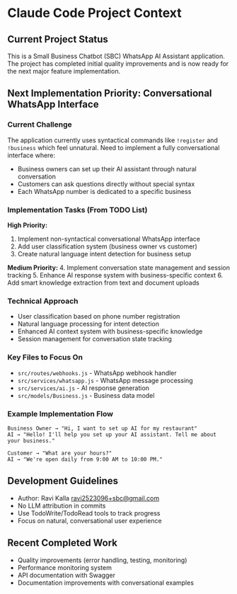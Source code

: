 # Claude Code Project Context

## Current Project Status
This is a Small Business Chatbot (SBC) WhatsApp AI Assistant application. The project has completed initial quality improvements and is now ready for the next major feature implementation.

## Next Implementation Priority: Conversational WhatsApp Interface

### Current Challenge
The application currently uses syntactical commands like `!register` and `!business` which feel unnatural. Need to implement a fully conversational interface where:
- Business owners can set up their AI assistant through natural conversation
- Customers can ask questions directly without special syntax
- Each WhatsApp number is dedicated to a specific business

### Implementation Tasks (From TODO List)
**High Priority:**
1. Implement non-syntactical conversational WhatsApp interface
2. Add user classification system (business owner vs customer)
3. Create natural language intent detection for business setup

**Medium Priority:**
4. Implement conversation state management and session tracking
5. Enhance AI response system with business-specific context
6. Add smart knowledge extraction from text and document uploads

### Technical Approach
- User classification based on phone number registration
- Natural language processing for intent detection
- Enhanced AI context system with business-specific knowledge
- Session management for conversation state tracking

### Key Files to Focus On
- `src/routes/webhooks.js` - WhatsApp webhook handler
- `src/services/whatsapp.js` - WhatsApp message processing
- `src/services/ai.js` - AI response generation
- `src/models/Business.js` - Business data model

### Example Implementation Flow
```
Business Owner → "Hi, I want to set up AI for my restaurant"
AI → "Hello! I'll help you set up your AI assistant. Tell me about your business."

Customer → "What are your hours?"
AI → "We're open daily from 9:00 AM to 10:00 PM."
```

## Development Guidelines
- Author: Ravi Kalla <ravi2523096+sbc@gmail.com>
- No LLM attribution in commits
- Use TodoWrite/TodoRead tools to track progress
- Focus on natural, conversational user experience

## Recent Completed Work
- Quality improvements (error handling, testing, monitoring)
- Performance monitoring system
- API documentation with Swagger
- Documentation improvements with conversational examples